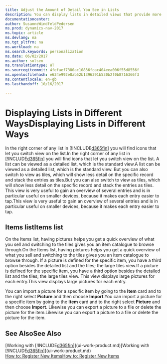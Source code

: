 ```yaml
---
title: Adjust the Amount of Detail You See in Lists
description: You can display lists in detailed views that provide more information, or as tiles that are easy to visually scan.
documentationcenter: 
author: SusanneWindfeldPedersen
ms.prod: dynamics-nav-2017
ms.topic: article
ms.devlang: na
ms.tgt_pltfrm: na
ms.workload: na
ms.search.keywords: personalization
ms.date: 06/02/2017
ms.author: solsen
ms.translationtype: HT
ms.sourcegitcommit: 4fefaef7380ac10836fcac404eea006f55d8556f
ms.openlocfilehash: e634e992e8ab52b1396391b530b2f0b8716366f3
ms.contentlocale: en-gb
ms.lasthandoff: 10/16/2017

---
```

# <a name="displaying-lists-in-different-ways"></a><span data-ttu-id="c9b7e-103">Displaying Lists in Different Ways</span><span class="sxs-lookup"><span data-stu-id="c9b7e-103">Displaying Lists in Different Ways</span></span>
<span data-ttu-id="c9b7e-104">In the right corner of any list in [!INCLUDE[d365fin](includes/d365fin_md.md)] you will find icons that let you switch view on the list.</span><span class="sxs-lookup"><span data-stu-id="c9b7e-104">In the right corner of any list in [!INCLUDE[d365fin](includes/d365fin_md.md)] you will find icons that let you switch view on the list.</span></span> <span data-ttu-id="c9b7e-105">A list can be viewed as a detailed list, which is the standard view.</span><span class="sxs-lookup"><span data-stu-id="c9b7e-105">A list can be viewed as a detailed list, which is the standard view.</span></span> <span data-ttu-id="c9b7e-106">But you can also switch to view as tiles, which will show less detail on the specific record and stack the entries as tiles.</span><span class="sxs-lookup"><span data-stu-id="c9b7e-106">But you can also switch to view as tiles, which will show less detail on the specific record and stack the entries as tiles.</span></span> <span data-ttu-id="c9b7e-107">This view is very useful to gain an overview of several entries and is in particular useful on smaller devices, because it makes each entry easier to tap.</span><span class="sxs-lookup"><span data-stu-id="c9b7e-107">This view is very useful to gain an overview of several entries and is in particular useful on smaller devices, because it makes each entry easier to tap.</span></span>

## <a name="items-list"></a><span data-ttu-id="c9b7e-108">Items list</span><span class="sxs-lookup"><span data-stu-id="c9b7e-108">Items list</span></span>
<span data-ttu-id="c9b7e-109">On the Items list, having pictures helps you get a quick overview of what you sell and switching to the tiles gives you an item catalogue to browse through.</span><span class="sxs-lookup"><span data-stu-id="c9b7e-109">On the Items list, having pictures helps you get a quick overview of what you sell and switching to the tiles gives you an item catalogue to browse through.</span></span> <span data-ttu-id="c9b7e-110">If a picture is defined for the specific item, you have a third option besides the detailed list and the tiles; the large tiles view.</span><span class="sxs-lookup"><span data-stu-id="c9b7e-110">If a picture is defined for the specific item, you have a third option besides the detailed list and the tiles; the large tiles view.</span></span> <span data-ttu-id="c9b7e-111">This view displays large pictures for each entry.</span><span class="sxs-lookup"><span data-stu-id="c9b7e-111">This view displays large pictures for each entry.</span></span>

<span data-ttu-id="c9b7e-112">You can import a picture for a specific item by going to the **Item** card and to the right select **Picture** and then choose **Import**.</span><span class="sxs-lookup"><span data-stu-id="c9b7e-112">You can import a picture for a specific item by going to the **Item** card and to the right select **Picture** and then choose **Import**.</span></span> <span data-ttu-id="c9b7e-113">Likewise you can export a picture to a file or delete the picture for the item.</span><span class="sxs-lookup"><span data-stu-id="c9b7e-113">Likewise you can export a picture to a file or delete the picture for the item.</span></span>  

## <a name="see-also"></a><span data-ttu-id="c9b7e-114">See Also</span><span class="sxs-lookup"><span data-stu-id="c9b7e-114">See Also</span></span>
<span data-ttu-id="c9b7e-115">[Working with [!INCLUDE[d365fin](includes/d365fin_md.md)]](ui-work-product.md)</span><span class="sxs-lookup"><span data-stu-id="c9b7e-115">[Working with [!INCLUDE[d365fin](includes/d365fin_md.md)]](ui-work-product.md)</span></span>  
[<span data-ttu-id="c9b7e-116">How to: Register New Items</span><span class="sxs-lookup"><span data-stu-id="c9b7e-116">How to: Register New Items</span></span>](inventory-how-register-new-items.md)  

